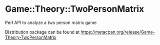 Game::Theory::TwoPersonMatrix
=============================

Perl API to analyze a two person matrix game

Distribution package can be found at https://metacpan.org/release/Game-Theory-TwoPersonMatrix
